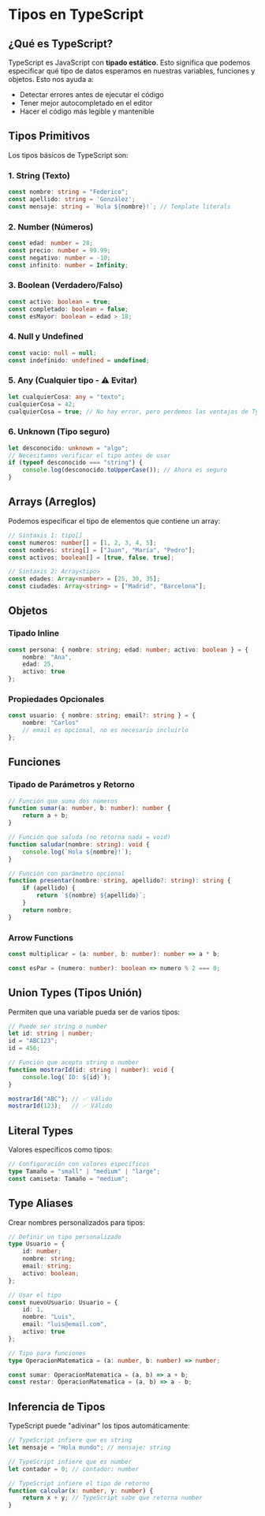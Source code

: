 # Tipos en TypeScript

## ¿Qué es TypeScript?

TypeScript es JavaScript con **tipado estático**. Esto significa que podemos especificar qué tipo de datos esperamos en nuestras variables, funciones y objetos. Esto nos ayuda a:
- Detectar errores antes de ejecutar el código
- Tener mejor autocompletado en el editor
- Hacer el código más legible y mantenible

## Tipos Primitivos

Los tipos básicos de TypeScript son:

### 1. String (Texto)
```ts
const nombre: string = "Federico";
const apellido: string = 'González';
const mensaje: string = `Hola ${nombre}!`; // Template literals
```

### 2. Number (Números)
```ts
const edad: number = 28;
const precio: number = 99.99;
const negativo: number = -10;
const infinito: number = Infinity;
```

### 3. Boolean (Verdadero/Falso)
```ts
const activo: boolean = true;
const completado: boolean = false;
const esMayor: boolean = edad > 18;
```

### 4. Null y Undefined
```ts
const vacio: null = null;
const indefinido: undefined = undefined;
```

### 5. Any (Cualquier tipo - ⚠️ Evitar)
```ts
let cualquierCosa: any = "texto";
cualquierCosa = 42;
cualquierCosa = true; // No hay error, pero perdemos las ventajas de TypeScript
```

### 6. Unknown (Tipo seguro)
```ts
let desconocido: unknown = "algo";
// Necesitamos verificar el tipo antes de usar
if (typeof desconocido === "string") {
    console.log(desconocido.toUpperCase()); // Ahora es seguro
}
```

## Arrays (Arreglos)

Podemos especificar el tipo de elementos que contiene un array:

```ts
// Sintaxis 1: tipo[]
const numeros: number[] = [1, 2, 3, 4, 5];
const nombres: string[] = ["Juan", "María", "Pedro"];
const activos: boolean[] = [true, false, true];

// Sintaxis 2: Array<tipo>
const edades: Array<number> = [25, 30, 35];
const ciudades: Array<string> = ["Madrid", "Barcelona"];
```

## Objetos

### Tipado Inline
```ts
const persona: { nombre: string; edad: number; activo: boolean } = {
    nombre: "Ana",
    edad: 25,
    activo: true
};
```

### Propiedades Opcionales
```ts
const usuario: { nombre: string; email?: string } = {
    nombre: "Carlos"
    // email es opcional, no es necesario incluirlo
};
```

## Funciones

### Tipado de Parámetros y Retorno
```ts
// Función que suma dos números
function sumar(a: number, b: number): number {
    return a + b;
}

// Función que saluda (no retorna nada = void)
function saludar(nombre: string): void {
    console.log(`Hola ${nombre}!`);
}

// Función con parámetro opcional
function presentar(nombre: string, apellido?: string): string {
    if (apellido) {
        return `${nombre} ${apellido}`;
    }
    return nombre;
}
```

### Arrow Functions
```ts
const multiplicar = (a: number, b: number): number => a * b;

const esPar = (numero: number): boolean => numero % 2 === 0;
```

## Union Types (Tipos Unión)

Permiten que una variable pueda ser de varios tipos:

```ts
// Puede ser string o number
let id: string | number;
id = "ABC123";
id = 456;

// Función que acepta string o number
function mostrarId(id: string | number): void {
    console.log(`ID: ${id}`);
}

mostrarId("ABC"); // ✅ Válido
mostrarId(123);   // ✅ Válido
```

## Literal Types

Valores específicos como tipos:

```ts
// Configuración con valores específicos
type Tamaño = "small" | "medium" | "large";
const camiseta: Tamaño = "medium";
```

## Type Aliases

Crear nombres personalizados para tipos:

```ts
// Definir un tipo personalizado
type Usuario = {
    id: number;
    nombre: string;
    email: string;
    activo: boolean;
};

// Usar el tipo
const nuevoUsuario: Usuario = {
    id: 1,
    nombre: "Luis",
    email: "luis@email.com",
    activo: true
};

// Tipo para funciones
type OperacionMatematica = (a: number, b: number) => number;

const sumar: OperacionMatematica = (a, b) => a + b;
const restar: OperacionMatematica = (a, b) => a - b;
```

## Inferencia de Tipos

TypeScript puede "adivinar" los tipos automáticamente:

```ts
// TypeScript infiere que es string
let mensaje = "Hola mundo"; // mensaje: string

// TypeScript infiere que es number
let contador = 0; // contador: number

// TypeScript infiere el tipo de retorno
function calcular(x: number, y: number) {
    return x + y; // TypeScript sabe que retorna number
}
```


